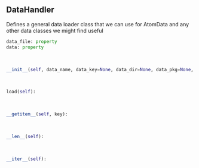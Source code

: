 ## <a id="McUtils.Data.CommonData.DataHandler">DataHandler</a>
Defines a general data loader class that we can use for AtomData and any other data classes we might find useful

```python
data_file: property
data: property
```
<a id="McUtils.Data.CommonData.DataHandler.__init__">&nbsp;</a>
```python
__init__(self, data_name, data_key=None, data_dir=None, data_pkg=None, alternate_keys=None, getter=None): 
```

<a id="McUtils.Data.CommonData.DataHandler.load">&nbsp;</a>
```python
load(self): 
```

<a id="McUtils.Data.CommonData.DataHandler.__getitem__">&nbsp;</a>
```python
__getitem__(self, key): 
```

<a id="McUtils.Data.CommonData.DataHandler.__len__">&nbsp;</a>
```python
__len__(self): 
```

<a id="McUtils.Data.CommonData.DataHandler.__iter__">&nbsp;</a>
```python
__iter__(self): 
```

